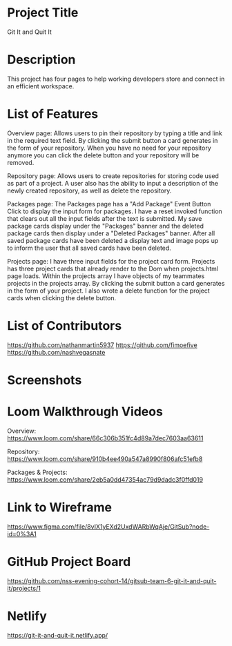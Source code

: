 # Project Title
Git It and Quit It

# Description 
This project has four pages to help working developers store and connect in an efficient workspace. 

# List of Features 
Overview page:
Allows users to pin their repository by typing a title and link in the required text field. By clicking the submit button a card generates in the form of your repository. When you have no need for your repository anymore you can click the delete button and your repository will be removed.

Repository page:
Allows users to create repositories for storing code used as part of a project. A user also has the ability to input a description of the newly created repository, as well as delete the repository.

Packages page:
The Packages page has a "Add Package" Event Button Click to display the input form for packages. I have a reset invoked function that clears out all the input fields after the text is submitted. My save package cards display under the "Packages" banner and the deleted package cards then display under a "Deleted Packages" banner. After all saved package cards have been deleted a display text and image pops up to inform the user that all saved cards have been deleted.

Projects page: 
I have three input fields for the project card form.
Projects has three project cards that already render to the Dom when projects.html page loads. Within the projects array I have objects of my teammates projects in the projects array. By clicking the submit button a card generates in the form of your project.
I also wrote a delete function for the project cards when clicking the delete button.

# List of Contributors 
https://github.com/nathanmartin5937
https://github.com/fimoefive
https://github.com/nashvegasnate

# Screenshots 

# Loom Walkthrough Videos 
Overview:
https://www.loom.com/share/66c306b351fc4d89a7dec7603aa63611

Repository:
https://www.loom.com/share/910b4ee490a547a8990f806afc51efb8

Packages & Projects:
https://www.loom.com/share/2eb5a0dd47354ac79d9dadc3f0ffd019

# Link to Wireframe 
https://www.figma.com/file/8vIX1yEXd2UxdWARbWqAje/GitSub?node-id=0%3A1

# GitHub Project Board
https://github.com/nss-evening-cohort-14/gitsub-team-6-git-it-and-quit-it/projects/1

# Netlify
https://git-it-and-quit-it.netlify.app/
